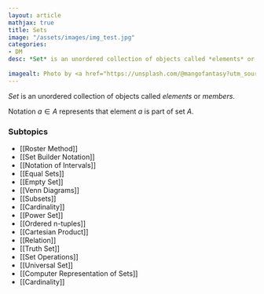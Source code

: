 ```yaml
---
layout: article
mathjax: true
title: Sets
image: "/assets/images/img_test.jpg"
categories:
- DM
desc: *Set* is an unordered collection of objects called *elements* or *members*.
 
imagealt: Photo by <a href="https://unsplash.com/@mangofantasy?utm_source=unsplash&utm_medium=referral&utm_content=creditCopyText">Tim Johnson</a> on <a href="https://unsplash.com/s/photos/logic?utm_source=unsplash&utm_medium=referral&utm_content=creditCopyText">Unsplash</a>
---
```

*Set* is an unordered collection of objects called *elements* or *members*.

Notation $a \in A$ represents that element $a$ is part of set $A$.

### Subtopics
- [[Roster Method]]
- [[Set Builder Notation]]
- [[Notation of Intervals]]
- [[Equal Sets]]
- [[Empty Set]]
- [[Venn Diagrams]]
- [[Subsets]]
- [[Cardinality]]
- [[Power Set]]
- [[Ordered n-tuples]]
- [[Cartesian Product]]
- [[Relation]]
- [[Truth Set]]
- [[Set Operations]]
- [[Universal Set]]
- [[Computer Representation of Sets]]
- [[Cardinality]]